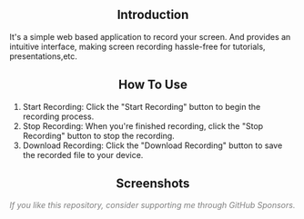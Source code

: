 <h2 align="center">Introduction</h2>

It's a simple web based application to record your screen.
And provides an intuitive interface, making screen recording hassle-free for tutorials, presentations,etc.

<h2 align="center">How To Use</h2>

1. Start Recording: Click the "Start Recording" button to begin the recording process.
2. Stop Recording: When you're finished recording, click the "Stop Recording" button to stop the recording.
3. Download Recording: Click the "Download Recording" button to save the recorded file to your device.

<h2 align="center">Screenshots</h2>


<p style="font-style:italic; color:grey;">If you like this repository, consider supporting me through GitHub Sponsors.<p>

